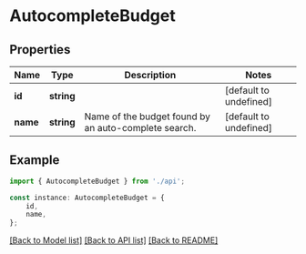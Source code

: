 # AutocompleteBudget


## Properties

Name | Type | Description | Notes
------------ | ------------- | ------------- | -------------
**id** | **string** |  | [default to undefined]
**name** | **string** | Name of the budget found by an auto-complete search. | [default to undefined]

## Example

```typescript
import { AutocompleteBudget } from './api';

const instance: AutocompleteBudget = {
    id,
    name,
};
```

[[Back to Model list]](../README.md#documentation-for-models) [[Back to API list]](../README.md#documentation-for-api-endpoints) [[Back to README]](../README.md)
